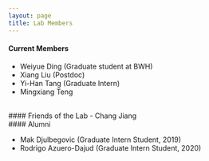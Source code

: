 ```yaml
---
layout: page
title: Lab Members
---
```


#### Current Members

- Weiyue Ding (Graduate student at BWH)
- Xiang Liu (Postdoc)
- Yi-Han Tang (Graduate Intern)
- Mingxiang Teng

<br>
#### Friends of the Lab
- Chang Jiang

<br>
#### Alumni

- Mak Djulbegovic (Graduate Intern Student, 2019)
- Rodrigo Azuero-Dajud (Graduate Intern Student, 2020)